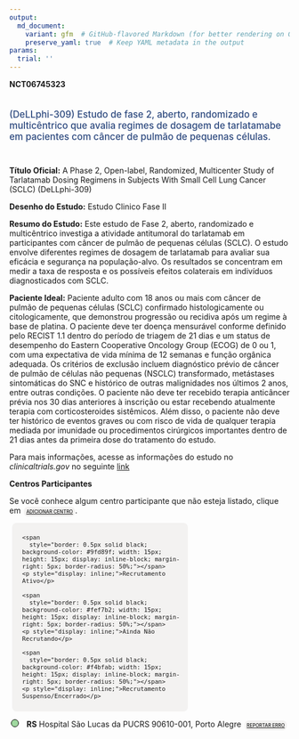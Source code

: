 ```yaml
---
output: 
  md_document:
    variant: gfm  # GitHub-flavored Markdown (for better rendering on GitHub)
    preserve_yaml: true  # Keep YAML metadata in the output
params:
  trial: ''
---
```


<script async src="https://scripts.simpleanalyticscdn.com/latest.js"></script>

**NCT06745323**

<div style="padding: 5px 5px 5px 0px; font-size: 1.20em; font-weight: 500; color: #2E4A7F; text-align: left; margin-bottom: 20px">

(DeLLphi-309) Estudo de fase 2, aberto, randomizado e multicêntrico que
avalia regimes de dosagem de tarlatamabe em pacientes com câncer de
pulmão de pequenas células.

</div>

**Título Oficial:** A Phase 2, Open-label, Randomized, Multicenter Study
of Tarlatamab Dosing Regimens in Subjects With Small Cell Lung Cancer
(SCLC) (DeLLphi-309)

**Desenho do Estudo:** Estudo Clinico Fase II

**Resumo do Estudo:** Este estudo de Fase 2, aberto, randomizado e
multicêntrico investiga a atividade antitumoral do tarlatamab em
participantes com câncer de pulmão de pequenas células (SCLC). O estudo
envolve diferentes regimes de dosagem de tarlatamab para avaliar sua
eficácia e segurança na população-alvo. Os resultados se concentram em
medir a taxa de resposta e os possíveis efeitos colaterais em indivíduos
diagnosticados com SCLC.

**Paciente Ideal:** Paciente adulto com 18 anos ou mais com câncer de
pulmão de pequenas células (SCLC) confirmado histologicamente ou
citologicamente, que demonstrou progressão ou recidiva após um regime à
base de platina. O paciente deve ter doença mensurável conforme definido
pelo RECIST 1.1 dentro do período de triagem de 21 dias e um status de
desempenho do Eastern Cooperative Oncology Group (ECOG) de 0 ou 1, com
uma expectativa de vida mínima de 12 semanas e função orgânica adequada.
Os critérios de exclusão incluem diagnóstico prévio de câncer de pulmão
de células não pequenas (NSCLC) transformado, metástases sintomáticas do
SNC e histórico de outras malignidades nos últimos 2 anos, entre outras
condições. O paciente não deve ter recebido terapia anticâncer prévia
nos 30 dias anteriores à inscrição ou estar recebendo atualmente terapia
com corticosteroides sistêmicos. Além disso, o paciente não deve ter
histórico de eventos graves ou com risco de vida de qualquer terapia
mediada por imunidade ou procedimentos cirúrgicos importantes dentro de
21 dias antes da primeira dose do tratamento do estudo.

Para mais informações, acesse as informações do estudo no
*clinicaltrials.gov* no seguinte
[link](https://clinicaltrials.gov/ct2/show/NCT06745323)

**Centros Participantes**

Se você conhece algum centro participante que não esteja listado, clique
em
<span style="color: #2E4A7F; margin-left: 2px; padding: 4px; background-color: #f3f2f1; border-radius: 8px; font-weight: 500; font-size: 0.6em"><a
href="https://cancertrialsbr.shinyapps.io/formsapp?study_nct_id=NCT06745323&amp;location_id=N%2FA&amp;location_full_name=N%2FA&amp;form_type=Adicionar%20Centro"
target="_blank">ADICIONAR CENTRO</a></span>.

<div style="margin-bottom: 8px; margin-left: 5px; padding: 8px; max-width: 300px; background-color: #f3f2f1; border-radius: 8px; font-size: 0.9em">

<div style="margin-left: 10px;">

    <span 
      style="border: 0.5px solid black; background-color: #9fd89f; width: 15px; height: 15px; display: inline-block; margin-right: 5px; border-radius: 50%;"></span>
    <p style="display: inline;">Recrutamento Ativo</p>

</div>

<div style="margin-left: 10px;">

    <span 
      style="border: 0.5px solid black; background-color: #fef7b2; width: 15px; height: 15px; display: inline-block; margin-right: 5px; border-radius: 50%;"></span>
    <p style="display: inline;">Ainda Não Recrutando</p>

</div>

<div style="margin-left: 10px;">

    <span 
      style="border: 0.5px solid black; background-color: #f4bfab; width: 15px; height: 15px; display: inline-block; margin-right: 5px; border-radius: 50%;"></span>
    <p style="display: inline;">Recrutamento Suspenso/Encerrado</p>

</div>

</div>

<div style="margin: 3px;">

<span style="border: 0.5px solid black; display: inline-block; width: 12px; height: 12px; border-radius: 50%; margin-right: 10px; padding-bottom: 0px; background-color: #9fd89f;"></span>
<b>RS</b> Hospital São Lucas da PUCRS 90610-001, Porto Alegre
<span style="color: #2E4A7F; margin-left: 2px; padding: 4px; background-color: #f3f2f1; border-radius: 8px; font-weight: 500; font-size: 0.6em"><a
href="https://cancertrialsbr.shinyapps.io/formsapp?study_nct_id=NCT06745323&amp;location_id=HOSPITALSAOLUCASDAPONTIFICIAUNIVERSIDADECATOLICADORIOGRANDEDOSULPORTOALEGRERIOGRANDEDOSUL90610000BRAZIL&amp;location_full_name=Hospital%20S%C3%A3o%20Lucas%20da%20PUCRS%2C%2090610-001%2C%20Porto%20Alegre&amp;form_type=Reportar%20Erro"
target="_blank">REPORTAR ERRO</a></span>

</div>
